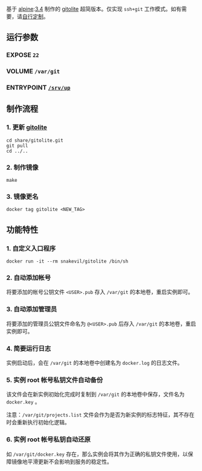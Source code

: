 基于 [alpine](http://alpinelinux.org):[3.4](https://dev.aliyun.com/detail.html?repoId=1192) 制作的 [gitolite][] 超简版本。仅实现 `ssh+git` 工作模式。如有需要，请[自行定制](https://github.com/snakevil-docker/gitolite)。

[gitolite]: http://gitolite.com

运行参数
---

### EXPOSE `22`

### VOLUME `/var/git`

### ENTRYPOINT [`/srv/up`](https://github.com/snakevil-docker/gitolite/blob/master/src/srv/up)

制作流程
---

### 1. 更新 [gitolite][]

```
cd share/gitolite.git
git pull
cd ../..
```

### 2. 制作镜像

```
make
```

### 3. 镜像更名

```
docker tag gitolite <NEW_TAG>
```


功能特性
---

### 1. 自定义入口程序

```
docker run -it --rm snakevil/gitolite /bin/sh
```

### 2. 自动添加帐号

将要添加的帐号公钥文件 `<USER>.pub` 存入 `/var/git` 的本地卷，重启实例即可。

### 3. 自动添加管理员

将要添加的管理员公钥文件命名为 `@<USER>.pub` 后存入 `/var/git` 的本地卷，重启实例即可。

### 4. 简要运行日志

实例启动后，会在 `/var/git` 的本地卷中创建名为 `docker.log` 的日志文件。

### 5. 实例 root 帐号私钥文件自动备份

该文件会在新实例初始化完成时复制到 `/var/git` 的本地卷中保存，文件名为 `docker.key` 。

注意：`/var/git/projects.list` 文件会作为是否为新实例的标志特征，其不存在时会重新执行初始化逻辑。

### 6. 实例 root 帐号私钥自动还原

如 `/var/git/docker.key` 存在，那么实例会将其作为正确的私钥文件使用，以保障镜像地平滑更新不会影响到服务的稳定性。
